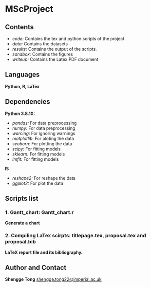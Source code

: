 # MScProject

## Contents
* *code:* Contains the tex and python scripts of the project. 
* *data:* Contains the datasets
* *results:* Contains the output of the scripts.
* *sandbox:* Contains the figures
* *writeup:* Contains the Latex PDF document

## Languages
**Python, R, LaTex**

## Dependencies

**Python 3.8.10:**
* *pandas:* For data preprocessing
* *numpy:* For data preprocessing
* *warning:* For ignoring warnings
* *matplotlib:* For ploting the data
* *seaborn:* For plotting the data
* *scipy:* For fitting models
* *sklearn:* For fitting models
* *lmfit:* For fitting models

**R:**

* *reshape2:* For reshape the data
* *ggplot2:* For plot the data


## Scripts list

### **1. Gantt_chart: Gantt_chart.r**

**Generate a chart**

### **2. Compiling LaTex scirpts: titlepage.tex, proposal.tex and proposal.bib**

**LaTeX report file and its bibliography.**


## Author and Contact

**Shengge Tong**
shengge.tong22@imperial.ac.uk


